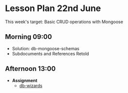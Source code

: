 # Lesson Plan 22nd June

This week's target: Basic CRUD operations with Mongoose

## Morning 09:00

+ Solution: db-mongoose-schemas
+ Subdocuments and References Retold

## Afternoon 13:00

+ **Assignment**
    - [db-wizards](https://github.com/FrancoSpeziali/db-wizards)
